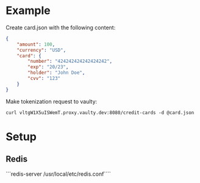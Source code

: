 # Example

Create card.json with the following content:

```json
{
	"amount": 100,
	"currency": "USD",
	"card": {
		"number": "424242424242424242",
		"exp": "20/23",
		"holder": "John Doe",
		"cvv": "123"
	}
}
```

Make tokenization request to vaulty:

```
curl vltgW1X5uISWemT.proxy.vaulty.dev:8080/credit-cards -d @card.json
```

# Setup

## Redis

```redis-server /usr/local/etc/redis.conf````
